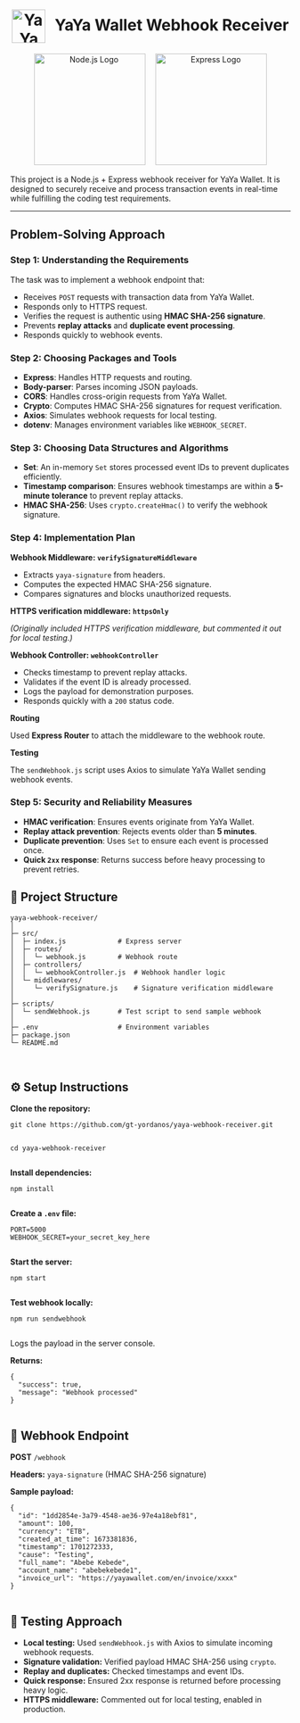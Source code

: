 <body>
  <h1 align="center">
    <img src="https://play-lh.googleusercontent.com/Ui8o3sP8Ycapx6nnZE3NbVTsg-JkcCra98yDeI_wEzBCTaNSFWxnQrggCUelbagQ8g" alt="YaYa Wallet Logo" width="60" style="vertical-align: middle; margin-right: 10px;" />
    YaYa Wallet Webhook Receiver
  </h1>

  <p align="center">
    <img src="https://i0.wp.com/compositecode.blog/wp-content/uploads/2018/07/1200px-node-js_logo.png?fit=863%2C528&ssl=1" alt="Node.js Logo" width="200" style="margin-right: 15px;" />
    <img src="https://cdn2.fptshop.com.vn/unsafe/1920x0/filters:format(webp):quality(75)/2024_1_29_638421126126198259_expressjs-la-gi-1-1.jpg" alt="Express Logo" width="200"/>
  </p>

  
  <p>
    This project is a <span class="highlight">Node.js + Express webhook receiver</span> for YaYa Wallet.
    It is designed to securely receive and process transaction events in real-time while fulfilling the coding test requirements.
  </p>

  <hr>

  <h2>Problem-Solving Approach</h2>

  <h3>Step 1: Understanding the Requirements</h3>
  <p>The task was to implement a webhook endpoint that:</p>
  <ul>
    <li>Receives <code>POST</code> requests with transaction data from YaYa Wallet.</li>
     <li>Responds only to HTTPS request.</li>
    <li>Verifies the request is authentic using <strong>HMAC SHA-256 signature</strong>.</li>
    <li>Prevents <strong>replay attacks</strong> and <strong>duplicate event processing</strong>.</li>
    <li>Responds quickly to webhook events.</li>
  </ul>

  <h3>Step 2: Choosing Packages and Tools</h3>
  <ul>
    <li><strong>Express</strong>: Handles HTTP requests and routing.</li>
    <li><strong>Body-parser</strong>: Parses incoming JSON payloads.</li>
    <li><strong>CORS</strong>: Handles cross-origin requests from YaYa Wallet.</li>
    <li><strong>Crypto</strong>: Computes HMAC SHA-256 signatures for request verification.</li>
    <li><strong>Axios</strong>: Simulates webhook requests for local testing.</li>
    <li><strong>dotenv</strong>: Manages environment variables like <code>WEBHOOK_SECRET</code>.</li>
  </ul>

  <h3>Step 3: Choosing Data Structures and Algorithms</h3>
  <ul>
    <li><strong>Set</strong>: An in-memory <code>Set</code> stores processed event IDs to prevent duplicates efficiently.</li>
    <li><strong>Timestamp comparison</strong>: Ensures webhook timestamps are within a <strong>5-minute tolerance</strong> to prevent replay attacks.</li>
    <li><strong>HMAC SHA-256</strong>: Uses <code>crypto.createHmac()</code> to verify the webhook signature.</li>
  </ul>

  <h3>Step 4: Implementation Plan</h3>
  <p><strong>Webhook Middleware: <code>verifySignatureMiddleware</code></strong></p>
  <ul>
    <li>Extracts <code>yaya-signature</code> from headers.</li>
    <li>Computes the expected HMAC SHA-256 signature.</li>
    <li>Compares signatures and blocks unauthorized requests.</li>
  </ul>

  <p><strong>HTTPS verification middleware: <code>httpsOnly</code></strong></p>
  <p><em>(Originally included HTTPS verification middleware, but commented it out for local testing.)</em></p>

  <p><strong>Webhook Controller: <code>webhookController</code></strong></p>
  <ul>
    <li>Checks timestamp to prevent replay attacks.</li>
    <li>Validates if the event ID is already processed.</li>
    <li>Logs the payload for demonstration purposes.</li>
    <li>Responds quickly with a <code>200</code> status code.</li>
  </ul>

  <p><strong>Routing</strong></p>
  <p>Used <strong>Express Router</strong> to attach the middleware to the webhook route.</p>

  <p><strong>Testing</strong></p>
  <p>The <code>sendWebhook.js</code> script uses Axios to simulate YaYa Wallet sending webhook events.</p>

  <h3>Step 5: Security and Reliability Measures</h3>
  <ul>
    <li><strong>HMAC verification</strong>: Ensures events originate from YaYa Wallet.</li>
    <li><strong>Replay attack prevention</strong>: Rejects events older than <strong>5 minutes</strong>.</li>
    <li><strong>Duplicate prevention</strong>: Uses <code>Set</code> to ensure each event is processed once.</li>
    <li><strong>Quick <code>2xx</code> response</strong>: Returns success before heavy processing to prevent retries.</li>
  </ul>

  <div class="container">
    <h2>📂 Project Structure</h2>
    <pre><code>yaya-webhook-receiver/
│
├─ src/
│  ├─ index.js             # Express server
│  ├─ routes/
│  │  └─ webhook.js        # Webhook route
│  ├─ controllers/
│  │  └─ webhookController.js  # Webhook handler logic
│  └─ middlewares/
│     └─ verifySignature.js    # Signature verification middleware
│
├─ scripts/
│  └─ sendWebhook.js       # Test script to send sample webhook
│
├─ .env                    # Environment variables
├─ package.json
└─ README.md</code></pre>
  </div>

  <div>
  <br/>
  <h2>⚙️ Setup Instructions</h2>

  <p><strong>Clone the repository:</strong></p>
  <pre><code>git clone https://github.com/gt-yordanos/yaya-webhook-receiver.git
  </code></pre>

  <pre><code>cd yaya-webhook-receiver
  </code></pre>

  <p><strong>Install dependencies:</strong></p>
  <pre><code>npm install
  </code></pre>

  <p><strong>Create a <code>.env</code> file:</strong></p>
  <pre><code>PORT=5000
WEBHOOK_SECRET=your_secret_key_here
  </code></pre>

  <p><strong>Start the server:</strong></p>
  <pre><code>npm start
  </code></pre>

  <p><strong>Test webhook locally:</strong></p>
  <pre><code>npm run sendwebhook
  </code></pre>

  <p>Logs the payload in the server console.</p>

  <p><strong>Returns:</strong></p>
  <pre><code>{
  "success": true,
  "message": "Webhook processed"
}
  </code></pre>

  <h2>📌 Webhook Endpoint</h2>

  <p><strong>POST</strong> <code>/webhook</code></p>
  <p><strong>Headers:</strong> <code>yaya-signature</code> (HMAC SHA-256 signature)</p>

  <p><strong>Sample payload:</strong></p>
  <pre><code>{
  "id": "1dd2854e-3a79-4548-ae36-97e4a18ebf81",
  "amount": 100,
  "currency": "ETB",
  "created_at_time": 1673381836,
  "timestamp": 1701272333,
  "cause": "Testing",
  "full_name": "Abebe Kebede",
  "account_name": "abebekebede1",
  "invoice_url": "https://yayawallet.com/en/invoice/xxxx"
}
  </code></pre>

  <h2>🧪 Testing Approach</h2>

  <ul>
    <li><strong>Local testing:</strong> Used <code>sendWebhook.js</code> with Axios to simulate incoming webhook requests.</li>
    <li><strong>Signature validation:</strong> Verified payload HMAC SHA-256 using <code>crypto</code>.</li>
    <li><strong>Replay and duplicates:</strong> Checked timestamps and event IDs.</li>
    <li><strong>Quick response:</strong> Ensured 2xx response is returned before processing heavy logic.</li>
    <li><strong>HTTPS middleware:</strong> Commented out for local testing, enabled in production.</li>
  </ul>

</div>

</body>
</html>

